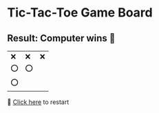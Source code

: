 # Tic-Tac-Toe Game Board
## Result: Computer wins 🤖
|   |   |   |
|---|---|---|
|❌ |❌ |❌ |
|⭕ |⭕ |  |
|⭕ |  |  |

🔄 [Click here](EEEEEEEEE.md) to restart